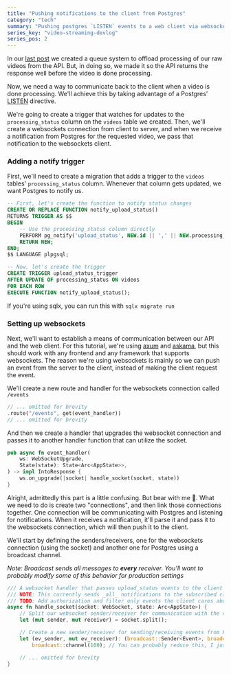 ```yaml
---
title: "Pushing notifications to the client from Postgres"
category: "tech"
summary: "Pushing postgres `LISTEN` events to a web client via websockets with Rust"
series_key: "video-streaming-devlog"
series_pos: 2
---
```

In our [last post](https://sneakycrow.dev/blog/2024-10-15-creating-a-queue-for-video-processing) we created a queue system to offload processing of our raw videos from the API. But, in doing so, we
made it so the API returns the response well before the video is done processing.

Now, we need a way to communicate back to the client when a video is done processing. We'll achieve this by taking advantage
of a Postgres' [LISTEN](https://www.postgresql.org/docs/current/sql-listen.html) directive.

We're going to create a trigger that watches for updates to the `processing_status` column on the `videos` table
we created. Then, we'll create a websockets connection from client to server, and when we receive a notification
from Postgres for the requested video, we pass that notification to the websockets client.

### Adding a notify trigger

First, we'll need to create a migration that adds a trigger to the `videos` tables' `processing_status` column. Whenever that column
gets updated, we want Postgres to notify us.

```sql 0003_upload_status_notification.sql
-- First, let's create the function to notify status changes
CREATE OR REPLACE FUNCTION notify_upload_status()
RETURNS TRIGGER AS $$
BEGIN
    -- Use the processing_status column directly
    PERFORM pg_notify('upload_status', NEW.id || ',' || NEW.processing_status);
    RETURN NEW;
END;
$$ LANGUAGE plpgsql;

-- Now, let's create the trigger
CREATE TRIGGER upload_status_trigger
AFTER UPDATE OF processing_status ON videos
FOR EACH ROW
EXECUTE FUNCTION notify_upload_status();
```

If you're using sqlx, you can run this with `sqlx migrate run`

### Setting up websockets

Next, we'll want to establish a means of communication between our API and the web client.
For this tutorial, we're using [axum](https://github.com/tokio-rs/axum) and [askama](https://github.com/djc/askama),
but this should work with any frontend and any framework that supports websockets.
The reason we're using websockets is mainly so we can push an event from the server to the client, instead of
making the client request the event.

We'll create a new route and handler for the websockets connection called `/events`

```rust main.rs
// ... omitted for brevity
.route("/events", get(event_handler))
// ... omitted for brevity
```

And then we create a handler that upgrades the websocket connection and passes it to another handler function that can utilize
the socket.

```rust main.rs
pub async fn event_handler(
    ws: WebSocketUpgrade,
    State(state): State<Arc<AppState>>,
) -> impl IntoResponse {
    ws.on_upgrade(|socket| handle_socket(socket, state))
}
```

Alright, admittedly this part is a little confusing. But bear with me 🐻. What we need to do is create two "connections", and then
link those connections together. One connection will be communicating with Postgres and listening for notifications.
When it receives a notification, it'll parse it and pass it to the websockets connection, which will then push it to the client.

We'll start by defining the senders/receivers, one for the websockets connection (using the socket) and another one for Postgres
using a broadcast channel.

_Note: Broadcast sends all messages to **every** receiver. You'll want to probably modify some of this behavior for production
settings_

```rust events.rs
/// A websocket handler that passes upload_status events to the client
/// NOTE: This currently sends _all_ notifications to the subscribed client
/// TODO: Add authorization and filter only events the client cares about
async fn handle_socket(socket: WebSocket, state: Arc<AppState>) {
    // Split our websocket sender/receiver for communication with the client
    let (mut sender, mut receiver) = socket.split();

    // Create a new sender/receiver for sending/receiving events from Postgres
    let (ev_sender, mut ev_receiver): (broadcast::Sender<Event>, broadcast::Receiver<Event>) =
        broadcast::channel(100); // You can probably reduce this, I just pulled it from an example

    // ... omitted for brevity
}
```
